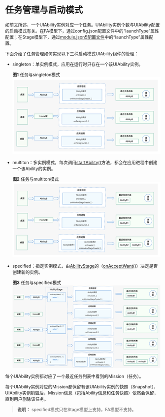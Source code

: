 # 任务管理与启动模式


如前文所述，一个UIAbility实例对应一个任务。UIAbility实例个数与UIAbility配置的启动模式有关。在FA模型下，通过config.json配置文件中的“launchType”属性配置；在Stage模型下，通过[module.json5配置文件](../quick-start/module-configuration-file.md)中的“launchType”属性配置。


  下面介绍了任务管理如何实现以下三种启动模式UIAbility组件的管理：
- singleton：单实例模式，应用在运行时只存在一个该UIAbility实例。
  
  **图1** 任务与singleton模式  
  ![mission-and-singleton](figures/mission-and-singleton.png)
  
- multiton：多实例模式，每次调用[startAbility()](../reference/apis/js-apis-inner-application-uiAbilityContext.md#uiabilitycontextstartability)方法，都会在应用进程中创建一个该Ability的实例。
  
  **图2** 任务与multiton模式  
  ![mission-and-multiton](figures/mission-and-multiton.png)
  
- specified：指定实例模式，由[AbilityStage](abilitystage.md)的（[onAcceptWant()](../reference/apis/js-apis-app-ability-abilityStage.md#abilitystageonacceptwant)）决定是否创建新的实例。
  
  **图3** 任务与specified模式  
  ![mission-and-specified](figures/mission-and-specified.png)


每个UIAbility实例都对应了一个最近任务列表中看到的Mission（任务）。


每个UIAbility实例对应的Mission都保留有该UIAbility实例的快照（Snapshot），UIAbility实例销毁后，Mission信息（包括Ability信息和任务快照）依然会保留，直到用户删除该任务。


> **说明：**
> specified模式只在Stage模型上支持，FA模型不支持。
